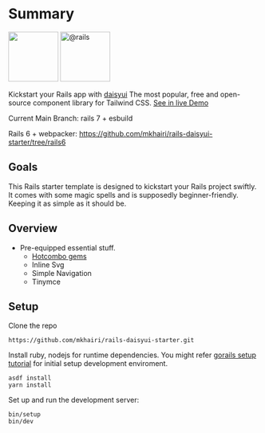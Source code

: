 # Summary
<span>
  <img src="https://raw.githubusercontent.com/saadeghi/daisyui/master/src/docs/static/images/daisyui-logo/favicon-192.png" alt="" style="max-width: 100%;" width="100" height="100">
</span>
<span>
  <img itemprop="image" class="avatar" src="https://avatars.githubusercontent.com/u/4223?s=200&amp;v=4" width="100" height="100" alt="@rails" style="max-width: 100%;">
</span>

Kickstart your Rails app with [daisyui](https://daisyui.com/) The most popular, free and open-source component library for Tailwind CSS.
[See in live Demo](https://daisyui.fly.dev/)

Current Main Branch: rails 7 + esbuild

Rails 6 + webpacker: https://github.com/mkhairi/rails-daisyui-starter/tree/rails6

## Goals

This Rails starter template is designed to kickstart your Rails project swiftly. It comes with some magic spells and is supposedly beginner-friendly. Keeping it as simple as it should be.

## Overview

* Pre-equipped essential stuff.
  - [Hotcombo gems](https://github.com/heartcombo)
  - Inline Svg
  - Simple Navigation
  - Tinymce

## Setup

Clone the repo
```
https://github.com/mkhairi/rails-daisyui-starter.git
```

Install ruby, nodejs for runtime dependencies. You might refer [gorails setup tutorial](https://gorails.com/setup) for initial setup development enviroment.
```
asdf install
yarn install
```

Set up and run the development server:
```
bin/setup
bin/dev
```
